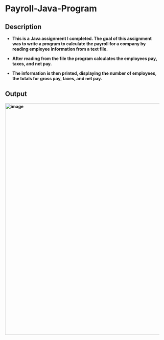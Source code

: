# Payroll-Java-Program


<h2>Description</h2>

- <b>This is a Java assignment I completed. The goal of this assignment was to write a program to calculate the payroll for a company by reading employee information from a  text file. </b>

- <b>After reading from the file the program calculates the employees pay, taxes, and net pay.</b>

- <b>The information is then printed, displaying the number of employees, the totals for gross pay, taxes, and net pay. </b>
  



<h2>Output</h2>
<b><img width="753" alt="image" src="https://github.com/tommyyank/Payroll-Java-Program/assets/139814400/f88c14fc-735a-4469-829e-8af041b3e8a4">
<b>
